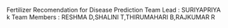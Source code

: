 Fertilizer Recomendation for Disease Prediction
Team Lead : SURIYAPRIYA k
Team Members : RESHMA D,SHALINI T,THIRUMAHARI B,RAJKUMAR R
